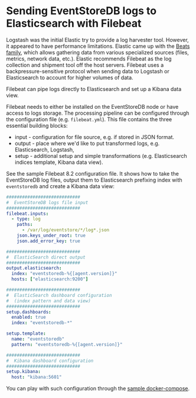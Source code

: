 # Sending EventStoreDB logs to Elasticsearch with Filebeat

Logstash was the initial Elastic try to provide a log harvester tool. However, it appeared to have performance limitations. Elastic came up with the [Beats family](https://www.elastic.co/beats/), which allows gathering data from various specialized sources (files, metrics, network data, etc.). Elastic recommends Filebeat as the log collection and shipment tool off the host servers. Filebeat uses a backpressure-sensitive protocol when sending data to Logstash or Elasticsearch to account for higher volumes of data.

Filebeat can pipe logs directly to Elasticsearch and set up a Kibana data view.

Filebeat needs to either be installed on the EventStoreDB node or have access to logs storage. The processing pipeline can be configured through the configuration file (e.g. `filebeat.yml`). This file contains the three essential building blocks:
- input - configuration for file source, e.g. if stored in JSON format.
- output - place where we'd like to put transformed logs, e.g. Elasticsearch, Logstash,
- setup - additional setup and simple transformations (e.g. Elasticsearch indices template, Kibana data view).

See the sample Filebeat 8.2 configuration file. It shows how to take the EventStoreDB log files, output them to Elasticsearch prefixing index with `eventstoredb` and create a Kibana data view:

```yml
############################
#  EventStoreDB logs file input
############################
filebeat.inputs:
  - type: log
    paths:
      - /var/log/eventstore/*/log*.json
    json.keys_under_root: true
    json.add_error_key: true

############################
#  ElasticSearch direct output
############################
output.elasticsearch:
  index: "eventstoredb-%{[agent.version]}"
  hosts: ["elasticsearch:9200"]

############################
#  ElasticSearch dashboard configuration
#  (index pattern and data view)
############################
setup.dashboards:
  enabled: true
  index: "eventstoredb-*"

setup.template:
  name: "eventstoredb"
  pattern: "eventstoredb-%{[agent.version]}"

############################
#  Kibana dashboard configuration
############################
setup.kibana:
  host: "kibana:5601"

```

You can play with such configuration through the [sample docker-compose](https://github.com/EventStore/samples/tree/main/Logging/Elastic/Filebeat).
